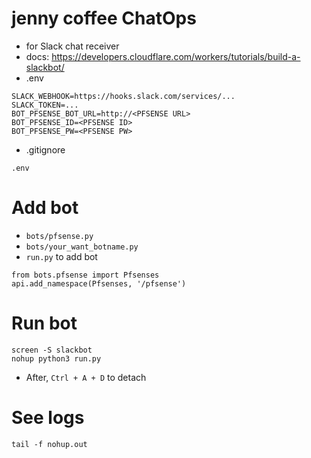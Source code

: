 # jenny coffee ChatOps

- for Slack chat receiver
- docs: https://developers.cloudflare.com/workers/tutorials/build-a-slackbot/
- .env

```
SLACK_WEBHOOK=https://hooks.slack.com/services/...
SLACK_TOKEN=...
BOT_PFSENSE_BOT_URL=http://<PFSENSE URL>
BOT_PFSENSE_ID=<PFSENSE ID>
BOT_PFSENSE_PW=<PFSENSE PW>
```

- .gitignore

```
.env
```

# Add bot

- `bots/pfsense.py`
- `bots/your_want_botname.py`
- `run.py` to add bot

```
from bots.pfsense import Pfsenses
api.add_namespace(Pfsenses, '/pfsense')
```

# Run bot

```
screen -S slackbot
nohup python3 run.py
```

- After, `Ctrl + A + D` to detach

# See logs

```
tail -f nohup.out
```
